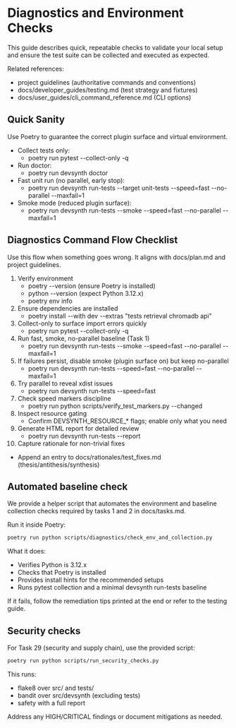 # Diagnostics and Environment Checks

This guide describes quick, repeatable checks to validate your local setup and ensure the test suite can be collected and executed as expected.

Related references:
- project guidelines (authoritative commands and conventions)
- docs/developer_guides/testing.md (test strategy and fixtures)
- docs/user_guides/cli_command_reference.md (CLI options)

## Quick Sanity

Use Poetry to guarantee the correct plugin surface and virtual environment.

- Collect tests only:
  - poetry run pytest --collect-only -q
- Run doctor:
  - poetry run devsynth doctor
- Fast unit run (no parallel, early stop):
  - poetry run devsynth run-tests --target unit-tests --speed=fast --no-parallel --maxfail=1
- Smoke mode (reduced plugin surface):
  - poetry run devsynth run-tests --smoke --speed=fast --no-parallel --maxfail=1

## Diagnostics Command Flow Checklist

Use this flow when something goes wrong. It aligns with docs/plan.md and project guidelines.

1. Verify environment
   - poetry --version (ensure Poetry is installed)
   - python --version (expect Python 3.12.x)
   - poetry env info
2. Ensure dependencies are installed
   - poetry install --with dev --extras "tests retrieval chromadb api"
3. Collect-only to surface import errors quickly
   - poetry run pytest --collect-only -q
4. Run fast, smoke, no-parallel baseline (Task 1)
   - poetry run devsynth run-tests --smoke --speed=fast --no-parallel --maxfail=1
5. If failures persist, disable smoke (plugin surface on) but keep no-parallel
   - poetry run devsynth run-tests --speed=fast --no-parallel --maxfail=1
6. Try parallel to reveal xdist issues
   - poetry run devsynth run-tests --speed=fast
7. Check speed markers discipline
   - poetry run python scripts/verify_test_markers.py --changed
8. Inspect resource gating
   - Confirm DEVSYNTH_RESOURCE_* flags; enable only what you need
9. Generate HTML report for detailed review
   - poetry run devsynth run-tests --report
10. Capture rationale for non-trivial fixes
   - Append an entry to docs/rationales/test_fixes.md (thesis/antithesis/synthesis)

## Automated baseline check

We provide a helper script that automates the environment and baseline collection checks required by tasks 1 and 2 in docs/tasks.md.

Run it inside Poetry:

```bash
poetry run python scripts/diagnostics/check_env_and_collection.py
```

What it does:
- Verifies Python is 3.12.x
- Checks that Poetry is installed
- Provides install hints for the recommended setups
- Runs pytest collection and a minimal devsynth run-tests baseline

If it fails, follow the remediation tips printed at the end or refer to the testing guide.

## Security checks

For Task 29 (security and supply chain), use the provided script:

```bash
poetry run python scripts/run_security_checks.py
```

This runs:
- flake8 over src/ and tests/
- bandit over src/devsynth (excluding tests)
- safety with a full report

Address any HIGH/CRITICAL findings or document mitigations as needed.
